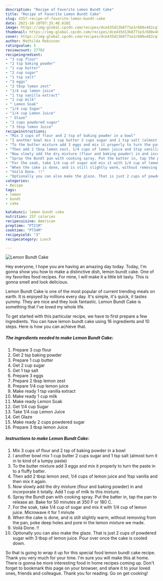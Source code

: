 ```yaml
---
description: "Recipe of Favorite Lemon Bundt Cake"
title: "Recipe of Favorite Lemon Bundt Cake"
slug: 4357-recipe-of-favorite-lemon-bundt-cake
date: 2021-10-10T07:35:48.610Z
image: https://img-global.cpcdn.com/recipes/dce435d13b8771e3/680x482cq70/lemon-bundt-cake-recipe-main-photo.jpg
thumbnail: https://img-global.cpcdn.com/recipes/dce435d13b8771e3/680x482cq70/lemon-bundt-cake-recipe-main-photo.jpg
cover: https://img-global.cpcdn.com/recipes/dce435d13b8771e3/680x482cq70/lemon-bundt-cake-recipe-main-photo.jpg
author: Mathilda Robinson
ratingvalue: 5
reviewcount: 27702
recipeingredient:
- "3 cup flour"
- "2 tsp baking powder"
- "1 cup butter"
- "2 cup sugar"
- "1 tsp salt"
- "3 eggs"
- "2 tbsp lemon zest"
- "1/4 cup lemon juice"
- "1 tsp vanilla extract"
- "1 cup milk"
- " Lemon Soak"
- "1/4 cup Sugar"
- "1/4 cup Lemon Juice"
- " Glaze"
- "2 cups powdered sugar"
- "3 tbsp lemon Juice"
recipeinstructions:
- "Mix 3 cups of flour and 2 tsp of baking powder in a bowl"
- "I another bowl mix 1 cup butter 2 cups sugar and 1 tsp salt (almost turn it in to kind of a lumpy paste)"
- "To the butter mixture add 3 eggs and mix it properly to turn the paste in to a fluffy batter."
- "Then add 2 tbsp lemon zest, 1/4 cups of lemon juice and 1tsp vanilla and then mix it again."
- "Now slowly add the dry mixture (flour and baking powder) in and incorporate it totally. Add 1 cup of milk to this mixture."
- "Spray the Bundt pan with cooking spray. Put the batter in, tap the pan to release air. Bake for 50 minutes at 350 F or 180 C."
- "For the soak, take 1/4 cup of sugar and mix it with 1/4 cup of lemon juice. Microwave it for 1 minute"
- "When the cake is done, and is still slightly warm, without removing from the pan, poke deep holes and pore in the lemon mixture we made."
- "Voilà Done. !!"
- "Optionally you can also make the glaze. That is just 2 cups of powdered sugar with 3 tbsp of lemon juice. Pour over once the cake is cooled down."
categories:
- Recipe
tags:
- lemon
- bundt
- cake

katakunci: lemon bundt cake 
nutrition: 257 calories
recipecuisine: American
preptime: "PT21M"
cooktime: "PT34M"
recipeyield: "3"
recipecategory: Lunch

---
```



![Lemon Bundt Cake](https://img-global.cpcdn.com/recipes/dce435d13b8771e3/680x482cq70/lemon-bundt-cake-recipe-main-photo.jpg)

Hey everyone, I hope you are having an amazing day today. Today, I'm gonna show you how to make a distinctive dish, lemon bundt cake. One of my favorites food recipes. For mine, I will make it a little bit tasty. This is gonna smell and look delicious.

Lemon Bundt Cake is one of the most popular of current trending meals on earth. It is enjoyed by millions every day. It's simple, it's quick, it tastes yummy. They are nice and they look fantastic. Lemon Bundt Cake is something that I've loved my whole life.




To get started with this particular recipe, we have to first prepare a few ingredients. You can have lemon bundt cake using 16 ingredients and 10 steps. Here is how you can achieve that.

<!--inarticleads1-->

##### The ingredients needed to make Lemon Bundt Cake:

1. Prepare 3 cup flour
1. Get 2 tsp baking powder
1. Prepare 1 cup butter
1. Get 2 cup sugar
1. Get 1 tsp salt
1. Prepare 3 eggs
1. Prepare 2 tbsp lemon zest
1. Prepare 1/4 cup lemon juice
1. Make ready 1 tsp vanilla extract
1. Make ready 1 cup milk
1. Make ready  Lemon Soak
1. Get 1/4 cup Sugar
1. Take 1/4 cup Lemon Juice
1. Get  Glaze
1. Make ready 2 cups powdered sugar
1. Prepare 3 tbsp lemon Juice




<!--inarticleads2-->

##### Instructions to make Lemon Bundt Cake:

1. Mix 3 cups of flour and 2 tsp of baking powder in a bowl
1. I another bowl mix 1 cup butter 2 cups sugar and 1 tsp salt (almost turn it in to kind of a lumpy paste)
1. To the butter mixture add 3 eggs and mix it properly to turn the paste in to a fluffy batter.
1. Then add 2 tbsp lemon zest, 1/4 cups of lemon juice and 1tsp vanilla and then mix it again.
1. Now slowly add the dry mixture (flour and baking powder) in and incorporate it totally. Add 1 cup of milk to this mixture.
1. Spray the Bundt pan with cooking spray. Put the batter in, tap the pan to release air. Bake for 50 minutes at 350 F or 180 C.
1. For the soak, take 1/4 cup of sugar and mix it with 1/4 cup of lemon juice. Microwave it for 1 minute
1. When the cake is done, and is still slightly warm, without removing from the pan, poke deep holes and pore in the lemon mixture we made.
1. Voilà Done. !!
1. Optionally you can also make the glaze. That is just 2 cups of powdered sugar with 3 tbsp of lemon juice. Pour over once the cake is cooled down.




So that is going to wrap it up for this special food lemon bundt cake recipe. Thank you very much for your time. I'm sure you will make this at home. There is gonna be more interesting food in home recipes coming up. Don't forget to bookmark this page on your browser, and share it to your loved ones, friends and colleague. Thank you for reading. Go on get cooking!
